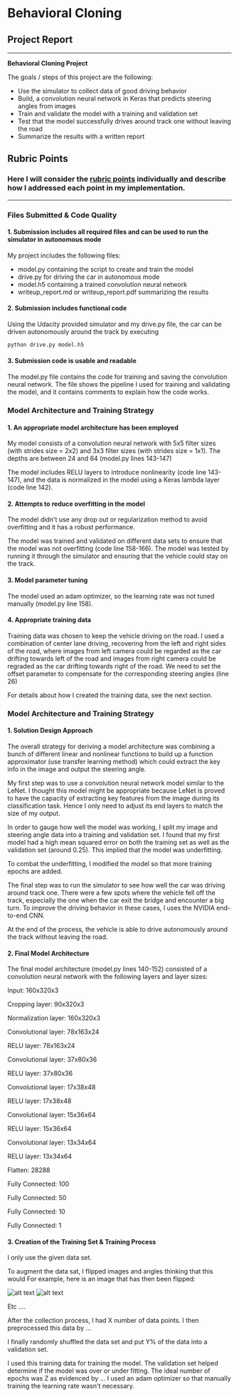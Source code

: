 # **Behavioral Cloning** 

## Project Report
---

**Behavioral Cloning Project**

The goals / steps of this project are the following:
* Use the simulator to collect data of good driving behavior
* Build, a convolution neural network in Keras that predicts steering angles from images
* Train and validate the model with a training and validation set
* Test that the model successfully drives around track one without leaving the road
* Summarize the results with a written report


[//]: # (Image References)

[image1]: ./examples/placeholder.png "Model Visualization"
[image2]: ./examples/placeholder.png "Grayscaling"
[image3]: ./examples/placeholder_small.png "Recovery Image"
[image4]: ./examples/placeholder_small.png "Recovery Image"
[image5]: ./examples/placeholder_small.png "Recovery Image"
[image6]: ./examples/placeholder_small.png "Normal Image"
[image7]: ./examples/placeholder_small.png "Flipped Image"

## Rubric Points
### Here I will consider the [rubric points](https://review.udacity.com/#!/rubrics/432/view) individually and describe how I addressed each point in my implementation.  

---
### Files Submitted & Code Quality

#### 1. Submission includes all required files and can be used to run the simulator in autonomous mode

My project includes the following files:
* model.py containing the script to create and train the model
* drive.py for driving the car in autonomous mode
* model.h5 containing a trained convolution neural network 
* writeup_report.md or writeup_report.pdf summarizing the results

#### 2. Submission includes functional code
Using the Udacity provided simulator and my drive.py file, the car can be driven autonomously around the track by executing 
```sh
python drive.py model.h5
```

#### 3. Submission code is usable and readable

The model.py file contains the code for training and saving the convolution neural network. The file shows the pipeline I used for training and validating the model, and it contains comments to explain how the code works.

### Model Architecture and Training Strategy

#### 1. An appropriate model architecture has been employed

My model consists of a convolution neural network with 5x5 filter sizes (with strides size = 2x2) and 3x3 filter sizes (with strides size = 1x1). The depths are between 24 and 64 (model.py lines 143-147) 

The model includes RELU layers to introduce nonlinearity (code line 143-147), and the data is normalized in the model using a Keras lambda layer (code line 142). 

#### 2. Attempts to reduce overfitting in the model

The model didn't use any drop out or regularization method to avoid overfitting and it has a robust performance.

The model was trained and validated on different data sets to ensure that the model was not overfitting (code line 158-166). The model was tested by running it through the simulator and ensuring that the vehicle could stay on the track.

#### 3. Model parameter tuning

The model used an adam optimizer, so the learning rate was not tuned manually (model.py line 158).

#### 4. Appropriate training data

Training data was chosen to keep the vehicle driving on the road. I used a combination of center lane driving, recovering from the left and right sides of the road, where images from left camera could be regarded as the car drifting towards left of the road and images from right camera could be regraded as the car drifting towards right of the road. We need to set the offset parameter to compensate for the corresponding steering angles (line 26)

For details about how I created the training data, see the next section. 

### Model Architecture and Training Strategy

#### 1. Solution Design Approach

The overall strategy for deriving a model architecture was combining a bunch of different linear and nonlinear functions to build up a function approximator (use transfer learning method) which could extract the key info in the image and output the steering angle.

My first step was to use a convolution neural network model similar to the LeNet. I thought this model might be appropriate because LeNet is proved to have the capacity of extracting key features from the image during its classification task. Hence I only need to adjust its end layers to match the size of my output.

In order to gauge how well the model was working, I split my image and steering angle data into a training and validation set. I found that my first model had a high mean squared error on both the training set as well as the validation set (around 0.25). This implied that the model was underfitting. 

To combat the underfitting, I modified the model so that more training epochs are added.

The final step was to run the simulator to see how well the car was driving around track one. There were a few spots where the vehicle fell off the track, especially the one when the car exit the bridge and encounter a big turn. To improve the driving behavior in these cases, I uses the NVIDIA end-to-end CNN.

At the end of the process, the vehicle is able to drive autonomously around the track without leaving the road.

#### 2. Final Model Architecture

The final model architecture (model.py lines 140-152) consisted of a convolution neural network with the following layers and layer sizes:

Input: 160x320x3

Cropping layer: 90x320x3

Normalization layer: 160x320x3

Convolutional layer: 78x163x24

RELU layer: 78x163x24

Convolutional layer: 37x80x36

RELU layer: 37x80x36

Convolutional layer: 17x38x48

RELU layer: 17x38x48

Convolutional layer: 15x36x64

RELU layer: 15x36x64

Convolutional layer: 13x34x64

RELU layer: 13x34x64

Flatten: 28288

Fully Connected: 100

Fully Connected: 50

Fully Connected: 10

Fully Connected: 1

#### 3. Creation of the Training Set & Training Process

I only use the given data set.

To augment the data sat, I flipped images and angles thinking that this would  For example, here is an image that has then been flipped:

![alt text][image6]
![alt text][image7]

Etc ....

After the collection process, I had X number of data points. I then preprocessed this data by ...


I finally randomly shuffled the data set and put Y% of the data into a validation set. 

I used this training data for training the model. The validation set helped determine if the model was over or under fitting. The ideal number of epochs was Z as evidenced by ... I used an adam optimizer so that manually training the learning rate wasn't necessary.
